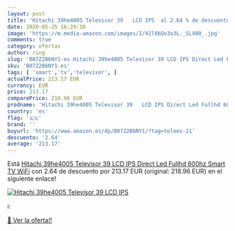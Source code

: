 ```yaml
---
layout: post
title: 'Hitachi 39he4005 Televisor 39   LCD IPS  al 2.64 % de descuento'
date: 2020-05-25 16:29:10
image: 'https://m.media-amazon.com/images/I/41l8bQo3o3L._SL400_.jpg'
comments: true
category: ofertas
author: ring
slug: 'B07Z2B6NY1-es Hitachi 39he4005 Televisor 39 LCD IPS Direct Led Fullhd...'
sku: 'B07Z2B6NY1-es'
tags: [ 'smart','tv','televisor', ]
actualPrice: 213.17 EUR
currency: EUR
price: 213.17
comparePrice: 218.96 EUR
prodname: 'Hitachi 39he4005 Televisor 39   LCD IPS Direct Led Fullhd 600hz Smart TV WiFi'
country: 'es'
flag: '🇪🇸'
brand: ''
buyurl: 'https://www.amazon.es/dp/B07Z2B6NY1/?tag=tolees-21'
descuento: '2.64'
average: '213.17'
---
```


Está [Hitachi 39he4005 Televisor 39   LCD IPS Direct Led Fullhd 600hz Smart TV WiFi](https://www.amazon.es/dp/B07Z2B6NY1/?tag=tolees-21) con 2.64 de descuento por 213.17 EUR (original: 218.96 EUR) en el siguiente enlace!

[![Hitachi 39he4005 Televisor 39   LCD IPS ](https://m.media-amazon.com/images/I/41l8bQo3o3L._SL400_.jpg)](https://www.amazon.es/dp/B07Z2B6NY1/?tag=tolees-21)

ℹ️:


[🛒 Ver la oferta!!](https://www.amazon.es/dp/B07Z2B6NY1/?tag=tolees-21)

